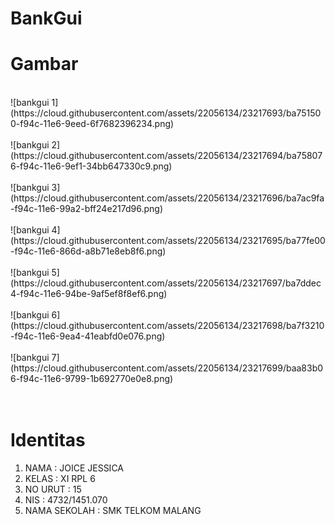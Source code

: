 # BankGui

<h1> Gambar </h1>
<br>
![bankgui 1](https://cloud.githubusercontent.com/assets/22056134/23217693/ba751500-f94c-11e6-9eed-6f7682396234.png) <br> <br>
![bankgui 2](https://cloud.githubusercontent.com/assets/22056134/23217694/ba758076-f94c-11e6-9ef1-34bb647330c9.png) <br> <br>
![bankgui 3](https://cloud.githubusercontent.com/assets/22056134/23217696/ba7ac9fa-f94c-11e6-99a2-bff24e217d96.png) <br> <br>
![bankgui 4](https://cloud.githubusercontent.com/assets/22056134/23217695/ba77fe00-f94c-11e6-866d-a8b71e8eb8f6.png) <br> <br>
![bankgui 5](https://cloud.githubusercontent.com/assets/22056134/23217697/ba7ddec4-f94c-11e6-94be-9af5ef8f8ef6.png) <br> <br>
![bankgui 6](https://cloud.githubusercontent.com/assets/22056134/23217698/ba7f3210-f94c-11e6-9ea4-41eabfd0e076.png) <br> <br>
![bankgui 7](https://cloud.githubusercontent.com/assets/22056134/23217699/baa83b06-f94c-11e6-9799-1b692770e0e8.png) <br> <br>
<br>

<h1> Identitas </h1>

<ol>
<li> NAMA : JOICE JESSICA </li>
<li> KELAS : XI RPL 6 </li>
<li> NO URUT : 15 </li>
<li> NIS : 4732/1451.070 </li>
<li> NAMA SEKOLAH : SMK TELKOM MALANG </li>
</ol>
